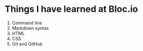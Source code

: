# Things I have learned at Bloc.io #
<ol>
  <li>Command line</li>
  <li>Markdown syntax</li>
  <li>HTML</li>
  <li>CSS</li>
  <li>Git and GitHub</li>
</ol>
